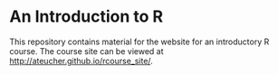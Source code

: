 An Introduction to R
===========

This repository contains material for the website for an introductory R course.  The course site 
can be viewed at http://ateucher.github.io/rcourse_site/.
